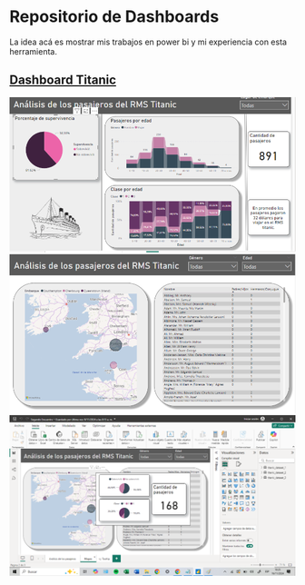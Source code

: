 # Repositorio de Dashboards

La idea acá es mostrar mis trabajos en power bi y mi experiencia con esta herramienta.

##  [Dashboard Titanic](https://github.com/TomasMacrade/Taller-Power-BI-2024/blob/master/Titanic "download") 



![alt text](https://github.com/TomasMacrade/Taller-Power-BI-2024/blob/master/Titanic/Foto1.png)
![alt text](https://github.com/TomasMacrade/Taller-Power-BI-2024/blob/master/Titanic/Foto2.png)
![alt text](https://github.com/TomasMacrade/Taller-Power-BI-2024/blob/master/Titanic/Foto3.png)

